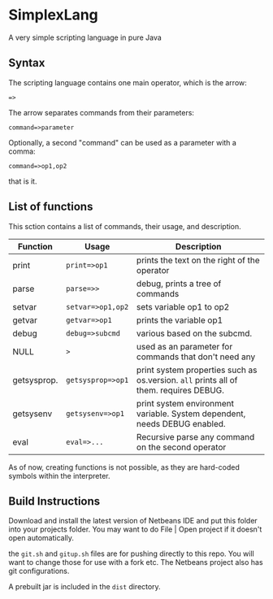 # SimplexLang
A very simple scripting language in pure Java

## Syntax
The scripting language contains one main operator, which is the arrow:
~~~
=>
~~~

The arrow separates commands from their parameters:
~~~
command=>parameter
~~~

Optionally, a second "command" can be used as a parameter with a comma:
~~~
command=>op1,op2
~~~

that is it.

## List of functions
This sction contains a list of commands, their usage, and description.

 Function       | Usage           | Description                                       |
| ------------- |-----------------| --------------------------------------------------|
| print         | `print=>op1`    | prints the text on the right of the operator      |
| parse         | `parse=>>`      | debug, prints a tree of commands                  |
| setvar        | `setvar=>op1,op2`|sets variable op1 to op2                         |
| getvar        | `getvar=>op1`   | prints the variable op1                          |
| debug         | `debug=>subcmd` | various based on the subcmd.                      |
| NULL          |        `>`      | used as an parameter for commands that don't need any|
| getsysprop.   | `getsysprop=>op1`|print system properties such as os.version. `all` prints all of them. requires DEBUG.|
| getsysenv     | `getsysenv=>op1`|print system environment variable. System dependent, needs DEBUG enabled.|
| eval          | `eval=>...`     |Recursive parse any command on the second operator|

As of now, creating functions is not possible, as they are hard-coded symbols within the interpreter.

## Build Instructions
Download and install the latest version of Netbeans IDE and put this folder into your projects folder. You may want to do File | Open project if it doesn't open automatically.

the `git.sh` and `gitup.sh` files are for pushing directly to this repo. You will want to change those for use with a fork etc. The Netbeans project also has git configurations.

A prebuilt jar is included in the `dist` directory.
